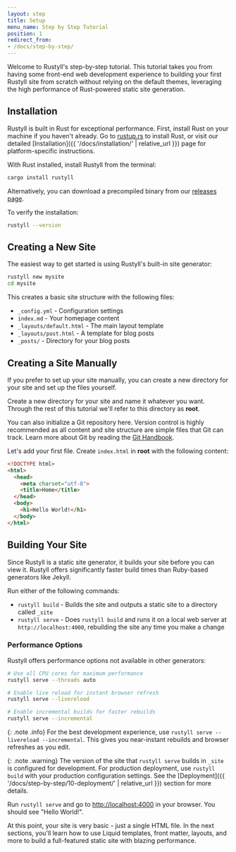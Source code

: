 ```yaml
---
layout: step
title: Setup
menu_name: Step by Step Tutorial
position: 1
redirect_from:
- /docs/step-by-step/
---
```

Welcome to Rustyll's step-by-step tutorial. This tutorial takes
you from having some front-end web development experience to building your
first Rustyll site from scratch without relying on the default themes, leveraging the high performance of Rust-powered static site generation.

## Installation

Rustyll is built in Rust for exceptional performance. First, install Rust on your machine if you haven't already. 
Go to [rustup.rs](https://rustup.rs/) to install Rust, or visit our detailed [Installation]({{ '/docs/installation/' | relative_url }}) page for platform-specific instructions.

With Rust installed, install Rustyll from the terminal:

```sh
cargo install rustyll
```

Alternatively, you can download a precompiled binary from our [releases page](https://github.com/rustyll/rustyll/releases).

To verify the installation:

```sh
rustyll --version
```

## Creating a New Site

The easiest way to get started is using Rustyll's built-in site generator:

```sh
rustyll new mysite
cd mysite
```

This creates a basic site structure with the following files:
- `_config.yml` - Configuration settings
- `index.md` - Your homepage content
- `_layouts/default.html` - The main layout template
- `_layouts/post.html` - A template for blog posts
- `_posts/` - Directory for your blog posts

## Creating a Site Manually

If you prefer to set up your site manually, you can create a new directory for your site and set up the files yourself.

Create a new directory for your site and name
it whatever you want. Through the rest of this tutorial we'll refer to this
directory as **root**.

You can also initialize a Git repository here. Version control is highly recommended as all content and site structure are simple files that Git can track. Learn more about Git by reading the [Git Handbook](https://guides.github.com/introduction/git-handbook/).

Let's add your first file. Create `index.html` in **root** with the following
content:

```html
<!DOCTYPE html>
<html>
  <head>
    <meta charset="utf-8">
    <title>Home</title>
  </head>
  <body>
    <h1>Hello World!</h1>
  </body>
</html>
```

## Building Your Site

Since Rustyll is a static site generator, it builds your site before you can view it. Rustyll offers significantly faster build times than Ruby-based generators like Jekyll.

Run either of the following commands:

* `rustyll build` - Builds the site and outputs a static site to a directory called `_site`
* `rustyll serve` - Does `rustyll build` and runs it on a local web server at `http://localhost:4000`, rebuilding the site any time you make a change

### Performance Options

Rustyll offers performance options not available in other generators:

```sh
# Use all CPU cores for maximum performance
rustyll serve --threads auto

# Enable live reload for instant browser refresh
rustyll serve --livereload

# Enable incremental builds for faster rebuilds
rustyll serve --incremental
```

{: .note .info}
For the best development experience, use `rustyll serve --livereload --incremental`. This gives you near-instant rebuilds and browser refreshes as you edit.

{: .note .warning}
The version of the site that `rustyll serve` builds in `_site` is configured for development. For production deployment, use `rustyll build` with your production configuration settings. See the [Deployment]({{ '/docs/step-by-step/10-deployment/' | relative_url }}) section for more details.

Run `rustyll serve` and go to
<a href="http://localhost:4000" target="_blank" data-proofer-ignore>http://localhost:4000</a> in
your browser. You should see "Hello World!".

At this point, your site is very basic - just a single HTML file. In the next sections, you'll learn how to use Liquid templates, front matter, layouts, and more to build a full-featured static site with blazing performance.
